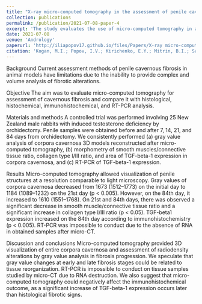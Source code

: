 ```yaml
---
title: "X‐ray micro‐computed tomography in the assessment of penile cavernous fibrosis in a rabbit castration model"
collection: publications
permalink: /publication/2021-07-08-paper-4
excerpt: 'The study evaluates the use of micro-computed tomography in assessing penile cavernous fibrosis in animal models, comparing it with other methods like histological, histochemical, and immunohistochemical analysis. The experiment involved 25 New Zealand male rabbits with induced testosterone deficiency. The study found that micro-computed tomography provided a 3D visualization of the entire corpora cavernosa and could track fibrosis progression through gray value analysis. However, it was found that RT-PCR could not be conducted on samples studied by micro-CT due to RNA destruction. The study suggests that micro-CT could potentially affect the immunohistochemical outcome, as an increase in TGF-beta-1 expression was observed later than histological signs of fibrosis.'
date: 2021-07-08
venue: 'Andrology'
paperurl: 'http://iliapopov17.github.io/files/Papers/X-ray micro-computed tomography in the assessment of penile cavernous fibrosis in a rabbit castration model.pdf'
citation: 'Kogan, M.I.; Popov, I.V.; Kirichenko, E.Y.; Mitrin, B.I.; Sadyrin, E.V.; Kulaeva, E.D.; <b>Popov, I.V.</b>; Kulba, S.N.; Logvinov, A.K.; Akimenko, M.A.; et al. X-Ray Micro-Computed Tomography in the Assessment of Penile Cavernous Fibrosis in a Rabbit Castration Model. <i>Andrology</i> 2021, 9, 1467–1480, doi:10.1111/andr.13077.'
---
```


Background
Current assessment methods of penile cavernous fibrosis in animal models have limitations due to the inability to provide complex and volume analysis of fibrotic alterations.

Objective
The aim was to evaluate micro-computed tomography for assessment of cavernous fibrosis and compare it with histological, histochemical, immunohistochemical, and RT-PCR analysis.

Materials and methods
A controlled trial was performed involving 25 New Zealand male rabbits with induced testosterone deficiency by orchidectomy. Penile samples were obtained before and after 7, 14, 21, and 84 days from orchidectomy. We consistently performed (a) gray value analysis of corpora cavernosa 3D models reconstructed after micro-computed tomography, (b) morphometry of smooth muscles/connective tissue ratio, collagen type I/III ratio, and area of TGF-beta-1 expression in corpora cavernosa, and (c) RT-PCR of TGF-beta-1 expression.

Results
Micro-computed tomography allowed visualization of penile structures at a resolution comparable to light microscopy. Gray values of corpora cavernosa decreased from 1673 (1512–1773) on the initial day to 1184 (1089–1232) on the 21st day (p < 0.005). However, on the 84th day, it increased to 1610 (1551–1768). On 21st and 84th days, there was observed a significant decrease in smooth muscle/connective tissue ratio and a significant increase in collagen type I/III ratio (p < 0.05). TGF-beta1 expression increased on the 84th day according to immunohistochemistry (p < 0.005). RT-PCR was impossible to conduct due to the absence of RNA in obtained samples after micro-CT.

Discussion and conclusions
Micro-computed tomography provided 3D visualization of entire corpora cavernosa and assessment of radiodensity alterations by gray value analysis in fibrosis progression. We speculate that gray value changes at early and late fibrosis stages could be related to tissue reorganization. RT-PCR is impossible to conduct on tissue samples studied by micro-CT due to RNA destruction. We also suggest that micro-computed tomography could negatively affect the immunohistochemical outcome, as a significant increase of TGF-beta-1 expression occurs later than histological fibrotic signs.

